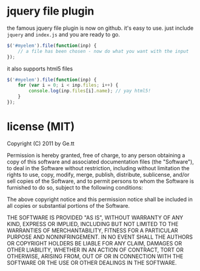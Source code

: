 # jquery file plugin
the famous jquery file plugin is now on github. 
it's easy to use. just include `jquery` and `index.js` and you are ready to go.

``` js
$('#myelem').file(function(inp) {
	// a file has been chosen - now do what you want with the input
});
```

it also supports html5 files

``` js
$('#myelem').file(function(inp) {
	for (var i = 0; i < inp.files; i++) {
		console.log(inp.files[i].name); // yay html5!
	}
});
```

# license (MIT)

Copyright (C) 2011 by Ge.tt

Permission is hereby granted, free of charge, to any person obtaining a copy
of this software and associated documentation files (the "Software"), to deal
in the Software without restriction, including without limitation the rights
to use, copy, modify, merge, publish, distribute, sublicense, and/or sell
copies of the Software, and to permit persons to whom the Software is
furnished to do so, subject to the following conditions:

The above copyright notice and this permission notice shall be included in
all copies or substantial portions of the Software.

THE SOFTWARE IS PROVIDED "AS IS", WITHOUT WARRANTY OF ANY KIND, EXPRESS OR
IMPLIED, INCLUDING BUT NOT LIMITED TO THE WARRANTIES OF MERCHANTABILITY,
FITNESS FOR A PARTICULAR PURPOSE AND NONINFRINGEMENT. IN NO EVENT SHALL THE
AUTHORS OR COPYRIGHT HOLDERS BE LIABLE FOR ANY CLAIM, DAMAGES OR OTHER
LIABILITY, WHETHER IN AN ACTION OF CONTRACT, TORT OR OTHERWISE, ARISING FROM,
OUT OF OR IN CONNECTION WITH THE SOFTWARE OR THE USE OR OTHER DEALINGS IN
THE SOFTWARE.